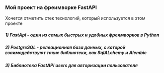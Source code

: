 ### Мой проект на фреимворке FastAPI
Хочется отметить стек технологий, который используется в этом проекте 
##### 1) FastApi - один из самых быстрых и удобных фреимворков в Python
##### 2) PostgreSQL - релеационная база данных, с которой взаимодействуют такие библиотеки, как SqlALchemy и Alembic
##### 3) Библиотека FastAPI users для авторизации пользователя

